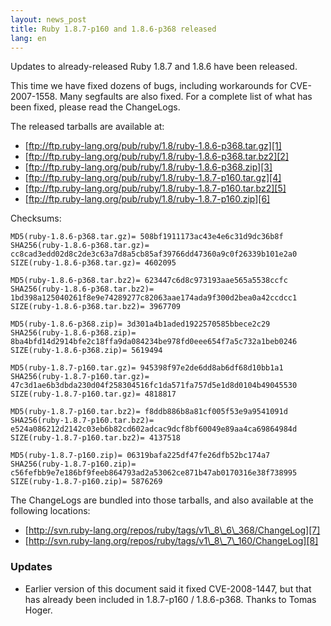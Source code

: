 ```yaml
---
layout: news_post
title: Ruby 1.8.7-p160 and 1.8.6-p368 released
lang: en
---
```


Updates to already-released Ruby 1.8.7 and 1.8.6 have been released.

This time we have fixed dozens of bugs, including workarounds for
CVE-2007-1558. Many segfaults are also fixed. For a complete list of
what has been fixed, please read the ChangeLogs.

The released tarballs are available at:

* [ftp://ftp.ruby-lang.org/pub/ruby/1.8/ruby-1.8.6-p368.tar.gz][1]
* [ftp://ftp.ruby-lang.org/pub/ruby/1.8/ruby-1.8.6-p368.tar.bz2][2]
* [ftp://ftp.ruby-lang.org/pub/ruby/1.8/ruby-1.8.6-p368.zip][3]
* [ftp://ftp.ruby-lang.org/pub/ruby/1.8/ruby-1.8.7-p160.tar.gz][4]
* [ftp://ftp.ruby-lang.org/pub/ruby/1.8/ruby-1.8.7-p160.tar.bz2][5]
* [ftp://ftp.ruby-lang.org/pub/ruby/1.8/ruby-1.8.7-p160.zip][6]

Checksums:

    
    MD5(ruby-1.8.6-p368.tar.gz)= 508bf1911173ac43e4e6c31d9dc36b8f
    SHA256(ruby-1.8.6-p368.tar.gz)= cc8cad3edd02d8c2de3c63a7d8a5cb85af39766dd47360a9c0f26339b101e2a0
    SIZE(ruby-1.8.6-p368.tar.gz)= 4602095
    
    MD5(ruby-1.8.6-p368.tar.bz2)= 623447c6d8c973193aae565a5538ccfc
    SHA256(ruby-1.8.6-p368.tar.bz2)= 1bd398a125040261f8e9e74289277c82063aae174ada9f300d2bea0a42ccdcc1
    SIZE(ruby-1.8.6-p368.tar.bz2)= 3967709
    
    MD5(ruby-1.8.6-p368.zip)= 3d301a4b1aded1922570585bbece2c29
    SHA256(ruby-1.8.6-p368.zip)= 8ba4bfd14d2914bfe2c18ffa9da084234be978fd0eee654f7a5c732a1beb0246
    SIZE(ruby-1.8.6-p368.zip)= 5619494
    
    MD5(ruby-1.8.7-p160.tar.gz)= 945398f97e2de6dd8ab6df68d10bb1a1
    SHA256(ruby-1.8.7-p160.tar.gz)= 47c3d1ae6b3dbda230d04f258304516fc1da571fa757d5e1d8d0104b49045530
    SIZE(ruby-1.8.7-p160.tar.gz)= 4818817
    
    MD5(ruby-1.8.7-p160.tar.bz2)= f8ddb886b8a81cf005f53e9a9541091d
    SHA256(ruby-1.8.7-p160.tar.bz2)= e524a086212d2142c03eb6b82cd602adcac9dcf8bf60049e89aa4ca69864984d
    SIZE(ruby-1.8.7-p160.tar.bz2)= 4137518
    
    MD5(ruby-1.8.7-p160.zip)= 06319bafa225df47fe26dfb52bc174a7
    SHA256(ruby-1.8.7-p160.zip)= c56fefbb9e7e186bf9feeb864793ad2a53062ce871b47ab0170316e38f738995
    SIZE(ruby-1.8.7-p160.zip)= 5876269

The ChangeLogs are bundled into those tarballs, and also available at
the following locations:

* [http://svn.ruby-lang.org/repos/ruby/tags/v1\_8\_6\_368/ChangeLog][7]
* [http://svn.ruby-lang.org/repos/ruby/tags/v1\_8\_7\_160/ChangeLog][8]

### Updates

* Earlier version of this document said it fixed CVE-2008-1447, but that
  has already been included in 1.8.7-p160 / 1.8.6-p368. Thanks to Tomas
  Hoger.

[1]: ftp://ftp.ruby-lang.org/pub/ruby/1.8/ruby-1.8.6-p368.tar.gz 
[2]: ftp://ftp.ruby-lang.org/pub/ruby/1.8/ruby-1.8.6-p368.tar.bz2 
[3]: ftp://ftp.ruby-lang.org/pub/ruby/1.8/ruby-1.8.6-p368.zip 
[4]: ftp://ftp.ruby-lang.org/pub/ruby/1.8/ruby-1.8.7-p160.tar.gz 
[5]: ftp://ftp.ruby-lang.org/pub/ruby/1.8/ruby-1.8.7-p160.tar.bz2 
[6]: ftp://ftp.ruby-lang.org/pub/ruby/1.8/ruby-1.8.7-p160.zip 
[7]: http://svn.ruby-lang.org/repos/ruby/tags/v1_8_6_368/ChangeLog 
[8]: http://svn.ruby-lang.org/repos/ruby/tags/v1_8_7_160/ChangeLog 
